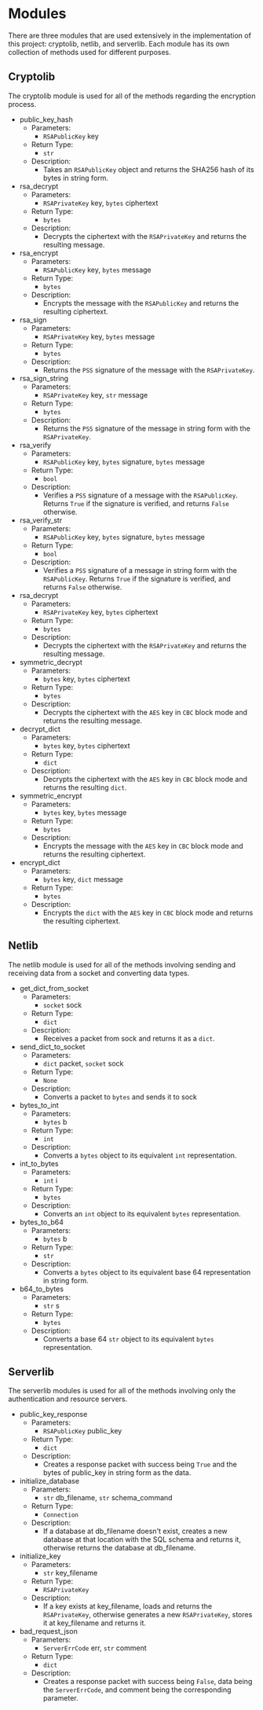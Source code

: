 # Modules
There are three modules that are used extensively in the implementation of this project: cryptolib, netlib, and serverlib. Each module has its own collection of methods used for different purposes.
## Cryptolib
The cryptolib module is used for all of the methods regarding the encryption process.
  - public_key_hash
    - Parameters:
      - `RSAPublicKey` key
    - Return Type:
      - `str`
    - Description:
      - Takes an `RSAPublicKey` object and returns the SHA256 hash of its bytes in string form.
  - rsa_decrypt
    - Parameters:
      - `RSAPrivateKey` key, `bytes` ciphertext
    - Return Type:
      - `bytes`
    - Description:
      - Decrypts the ciphertext with the `RSAPrivateKey` and returns the resulting message.
  - rsa_encrypt
    - Parameters:
      - `RSAPublicKey` key, `bytes` message
    - Return Type:
      - `bytes`
    - Description:
      - Encrypts the message with the `RSAPublicKey` and returns the resulting ciphertext.
  - rsa_sign
    - Parameters:
      - `RSAPrivateKey` key, `bytes` message
    - Return Type:
      - `bytes`
    - Description:
      - Returns the `PSS` signature of the message with the `RSAPrivateKey`.
  - rsa_sign_string
    - Parameters:
      - `RSAPrivateKey` key, `str` message
    - Return Type:
      - `bytes`
    - Description:
      - Returns the `PSS` signature of the message in string form with the `RSAPrivateKey`.
  - rsa_verify
    - Parameters:
      - `RSAPublicKey` key, `bytes` signature, `bytes` message
    - Return Type:
      - `bool`
    - Description:
      - Verifies a `PSS` signature of a message with the `RSAPublicKey`. Returns `True` if the signature is verified, and returns `False` otherwise.
  - rsa_verify_str
    - Parameters:
      - `RSAPublicKey` key, `bytes` signature, `bytes` message
    - Return Type:
      - `bool`
    - Description:
      - Verifies a `PSS` signature of a message in string form with the `RSAPublicKey`. Returns `True` if the signature is verified, and returns `False` otherwise.
  - rsa_decrypt
    - Parameters:
      - `RSAPrivateKey` key, `bytes` ciphertext
    - Return Type:
      - `bytes`
    - Description:
      - Decrypts the ciphertext with the `RSAPrivateKey` and returns the resulting message.
  - symmetric_decrypt
    - Parameters:
      - `bytes` key, `bytes` ciphertext
    - Return Type:
      - `bytes`
    - Description:
      - Decrypts the ciphertext with the `AES` key in `CBC` block mode and returns the resulting message.
  - decrypt_dict
    - Parameters:
      - `bytes` key, `bytes` ciphertext
    - Return Type:
      - `dict`
    - Description:
      - Decrypts the ciphertext with the `AES` key in `CBC` block mode and returns the resulting `dict`.
  - symmetric_encrypt
    - Parameters:
      - `bytes` key, `bytes` message
    - Return Type:
      - `bytes`
    - Description:
      - Encrypts the message with the `AES` key in `CBC` block mode and returns the resulting ciphertext.
  - encrypt_dict
    - Parameters:
      - `bytes` key, `dict` message
    - Return Type:
      - `bytes`
    - Description:
      - Encrypts the `dict` with the `AES` key in `CBC` block mode and returns the resulting ciphertext.
## Netlib
The netlib module is used for all of the methods involving sending and receiving data from a socket and converting data types.
  - get_dict_from_socket
    - Parameters:
      - `socket` sock
    - Return Type:
      - `dict`
    - Description:
      - Receives a packet from sock and returns it as a `dict`.
  - send_dict_to_socket
    - Parameters:
      - `dict` packet, `socket` sock
    - Return Type:
      - `None`
    - Description:
      - Converts a packet to `bytes` and sends it to sock
  - bytes_to_int
    - Parameters:
      - `bytes` b
    - Return Type:
      - `int`
    - Description:
      - Converts a `bytes` object to its equivalent `int` representation.
  - int_to_bytes
    - Parameters:
      - `int` i
    - Return Type:
      - `bytes`
    - Description:
      - Converts an `int` object to its equivalent `bytes` representation.
  - bytes_to_b64
    - Parameters:
      - `bytes` b
    - Return Type:
      - `str`
    - Description:
      - Converts a `bytes` object to its equivalent base 64 representation in string form.
  - b64_to_bytes
    - Parameters:
      - `str` s
    - Return Type:
      - `bytes`
    - Description:
      - Converts a base 64 `str` object to its equivalent `bytes` representation.
## Serverlib
The serverlib modules is used for all of the methods involving only the authentication and resource servers.
  - public_key_response
    - Parameters:
      - `RSAPublicKey` public_key
    - Return Type:
      - `dict`
    - Description:
      - Creates a response packet with success being `True` and the bytes of public_key in string form as the data.
  - initialize_database
    - Parameters:
      - `str` db_filename, `str` schema_command
    - Return Type:
      - `Connection`
    - Description:
      - If a database at db_filename doesn't exist, creates a new database at that location with the SQL schema and returns it, otherwise returns the database at db_filename.
  - initialize_key
    - Parameters:
      - `str` key_filename
    - Return Type:
      - `RSAPrivateKey`
    - Description:
      - If a key exists at key_filename, loads and returns the `RSAPrivateKey`, otherwise generates a new `RSAPrivateKey`, stores it at key_filename and returns it.
  - bad_request_json
    - Parameters:
      - `ServerErrCode` err, `str` comment
    - Return Type:
      - `dict`
    - Description:
      - Creates a response packet with success being `False`, data being the `ServerErrCode`, and comment being the corresponding parameter.
